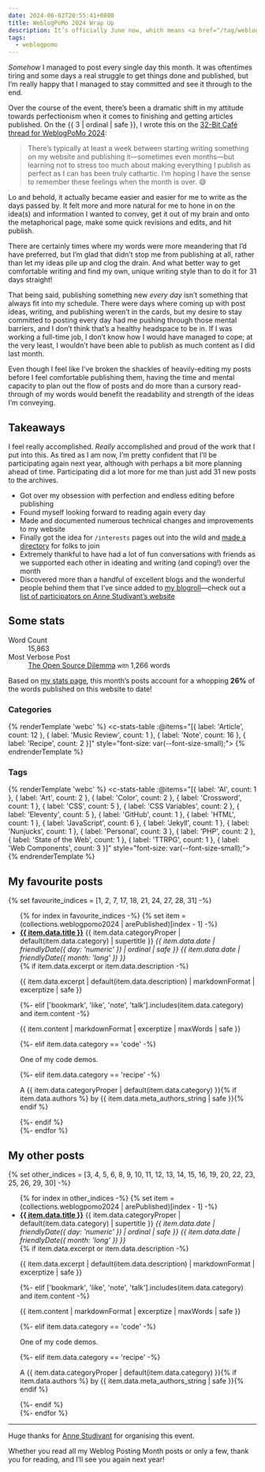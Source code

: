 ```yaml
---
date: 2024-06-02T20:55:41+0800
title: WeblogPoMo 2024 Wrap Up
description: It’s officially June now, which means <a href="/tag/weblogpomo2024/">#WeblogPoMo2024</a> has come to a close! Let’s review what I wrote about and what I’m taking away from participating in this event.
tags:
  - weblogpomo
---
```


*Somehow* I managed to post every single day this month. It was oftentimes tiring and some days a real struggle to get things done and published, but I’m really happy that I managed to stay committed and see it through to the end.

Over the course of the event, there’s been a dramatic shift in my attitude towards perfectionism when it comes to finishing and getting articles published. On the {{ 3 | ordinal | safe }}, I wrote this on the [32-Bit Café thread for WeblogPoMo 2024](https://discourse.32bit.cafe/t/weblogpomo-2024/):

> There’s typically at least a week between starting writing something on my website and publishing it—sometimes even months—but learning not to stress too much about making everything I publish as perfect as I can has been truly cathartic. I’m hoping I have the sense to remember these feelings when the month is over. 😅

Lo and behold, it actually became easier and easier for me to write as the days passed by. It felt more and more natural for me to hone in on the idea(s) and information I wanted to convey, get it out of my brain and onto the metaphorical page, make some quick revisions and edits, and hit publish.

There are certainly times where my words were more meandering that I’d have preferred, but I’m glad that didn’t stop me from publishing at all, rather than let my ideas pile up and clog the drain. And what better way to get comfortable writing and find my own, unique writing style than to do it for 31 days straight!

That being said, publishing something new *every day* isn’t something that always fit into my schedule. There were days where coming up with post ideas, writing, and publishing weren’t in the cards, but my desire to stay committed to posting every day had me pushing through those mental barriers, and I don’t think that’s a healthy headspace to be in. If I was working a full-time job, I don’t know how I would have managed to cope; at the very least, I wouldn’t have been able to publish as much content as I did last month.

Even though I feel like I’ve broken the shackles of heavily-editing my posts before I feel comfortable publishing them, having the time and mental capacity to plan out the flow of posts and do more than a cursory read-through of my words would benefit the readability and strength of the ideas I’m conveying.

## Takeaways

I feel really accomplished. *Really* accomplished and proud of the work that I put into this. As tired as I am now, I’m pretty confident that I’ll be participating again next year, although with perhaps a bit more planning ahead of time. Participating did a lot more for me than just add 31 new posts to the archives.

- Got over my obsession with perfection and endless editing before publishing
- Found myself looking forward to reading again every day
- Made and documented numerous technical changes and improvements to my website
- Finally got the idea for <code style="white-space: nowrap;">/interests</code> pages out into the wild and [made a directory](https://chrisburnell.github.io/interests-directory/) for folks to join
- Extremely thankful to have had a lot of fun conversations with friends as we supported each other in ideating and writing (and coping!) over the month
- Discovered more than a handful of excellent blogs and the wonderful people behind them that I’ve since added to [my blogroll](/blogroll/)—check out a [list of participators on Anne Studivant’s website](https://weblog.anniegreens.lol/weblog-posting-month-2024/participators)

<h2 id="stats">Some stats</h2>

<dl>
	<dt>Word Count</dt>
	<dd>15,863</dd>
	<dt>Most Verbose Post</dt>
	<dd><a href="/article/open-source-dilemma/">The Open Source Dilemma</a> <small>with</small> 1,266 words</dd>
</dl>

Based on [my stats page](/stats/), this month’s posts account for a whopping **26%** of the words published on this website to date!

<figure class="requires-js">
    <svg-sparkline values="{% for item in (collections.weblogpomo2024 | arePublished) %}{% if page.url != item.url %}{% if not loop.first %},{% endif %}{{ item.content | cleanTagsForWordcount | striptags | safe | wordcount }}{% endif %}{% endfor %}" fill="true" start-label="Word Count"></svg-sparkline>
    <is-land class=" [ visually-hidden ] "><template webc:raw data-island="once"><script type="module" src="/js/components/svg-sparkline.js"></script></template></is-land>
</figure>


### Categories

{% renderTemplate 'webc' %}
<c-stats-table :@items="[{ label: 'Article', count: 12 }, { label: 'Music Review', count: 1 }, { label: 'Note', count: 16 }, { label: 'Recipe', count: 2 }]" style="font-size: var(--font-size-small);"></c-stats-table>
{% endrenderTemplate %}

### Tags

{% renderTemplate 'webc' %}
<c-stats-table :@items="[{ label: 'AI', count: 1 }, { label: 'Art', count: 2 }, { label: 'Color', count: 2 }, { label: 'Crossword', count: 1 }, { label: 'CSS', count: 5 }, { label: 'CSS Variables', count: 2 }, { label: 'Eleventy', count: 5 }, { label: 'GitHub', count: 1 }, { label: 'HTML', count: 1 }, { label: 'JavaScript', count: 6 }, { label: 'Jekyll', count: 1 }, { label: 'Nunjucks', count: 1 }, { label: 'Personal', count: 3 }, { label: 'PHP', count: 2 }, { label: 'State of the Web', count: 1 }, { label: 'TTRPG', count: 1 }, { label: 'Web Components', count: 3 }]" style="font-size: var(--font-size-small);"></c-stats-table>
{% endrenderTemplate %}

<h2 id="favourites">My favourite posts</h2>

{% set favourite_indices = [1, 2, 7, 17, 18, 21, 24, 27, 28, 31] -%}
<ul style="--list-space: 1em;" data-skip-wordcount>
    {% for index in favourite_indices -%}
        {% set item = (collections.weblogpomo2024 | arePublished)[index - 1] -%}
        <li>
            <div class="cluster"><span><a href="{{ item.url }}" class=" [ cluster ] "><strong>{{ item.data.title }}</strong></a></span> <span>{{ item.data.categoryProper | default(item.data.category) | supertitle }}</span> <time datetime="{{ item.data.date | rfc3339Date }}"><em>{{ item.data.date | friendlyDate({ day: 'numeric' }) | ordinal | safe }} {{ item.data.date | friendlyDate({ month: 'long' }) }}</em></time></div>
            {% if item.data.excerpt or item.data.description -%}
                <p>{{ item.data.excerpt | default(item.data.description) | markdownFormat | excerptize | safe }}</p>
            {%- elif ['bookmark', 'like', 'note', 'talk'].includes(item.data.category) and item.content -%}
                <p>{{ item.content | markdownFormat | excerptize | maxWords | safe }}</p>
            {%- elif item.data.category == 'code' -%}
                <p>One of my code demos.</p>
            {%- elif item.data.category == 'recipe' -%}
                <p>A {{ item.data.categoryProper | default(item.data.category) }}{% if item.data.authors %} by {{ item.data.meta_authors_string | safe }}{% endif %}</p>
            {%- endif %}
        </li>
    {%- endfor %}
</ul>

<h2 id="others">My other posts</h2>

{% set other_indices = [3, 4, 5, 6, 8, 9, 10, 11, 12, 13, 14, 15, 16, 19, 20, 22, 23, 25, 26, 29, 30] -%}
<ul style="--list-space: 1em;" data-skip-wordcount>
    {% for index in other_indices -%}
        {% set item = (collections.weblogpomo2024 | arePublished)[index - 1] -%}
        <li>
            <div class="cluster"><span><a href="{{ item.url }}" class=" [ cluster ] "><strong>{{ item.data.title }}</strong></a></span> <span>{{ item.data.categoryProper | default(item.data.category) | supertitle }}</span> <time datetime="{{ item.data.date | rfc3339Date }}"><em>{{ item.data.date | friendlyDate({ day: 'numeric' }) | ordinal | safe }} {{ item.data.date | friendlyDate({ month: 'long' }) }}</em></time></div>
            {% if item.data.excerpt or item.data.description -%}
                <p>{{ item.data.excerpt | default(item.data.description) | markdownFormat | excerptize | safe }}</p>
            {%- elif ['bookmark', 'like', 'note', 'talk'].includes(item.data.category) and item.content -%}
                <p>{{ item.content | markdownFormat | excerptize | maxWords | safe }}</p>
            {%- elif item.data.category == 'code' -%}
                <p>One of my code demos.</p>
            {%- elif item.data.category == 'recipe' -%}
                <p>A {{ item.data.categoryProper | default(item.data.category) }}{% if item.data.authors %} by {{ item.data.meta_authors_string | safe }}{% endif %}</p>
            {%- endif %}
        </li>
    {%- endfor %}
</ul>

--------

Huge thanks for [Anne Studivant](https://weblog.anniegreens.lol) for organising this event.

Whether you read all my Weblog Posting Month posts or only a few, thank you for reading, and I’ll see you again next year!
